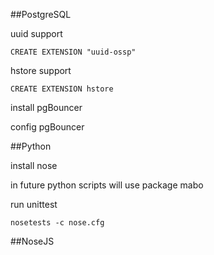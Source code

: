 


##PostgreSQL

uuid support

`CREATE EXTENSION "uuid-ossp"`

hstore support

`CREATE EXTENSION hstore`

install pgBouncer

config pgBouncer


##Python

install nose

in future python scripts will use package mabo

run unittest

`nosetests -c nose.cfg`

##NoseJS



